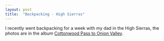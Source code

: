 ```yaml
---
layout: post
title:  "Backpacking - High Sierras"
---
```


I recently went backpacking for a week with my dad in the High Sierras, the photos are in the album [Cottonwood Pass to Onion Valley](https://goo.gl/photos/TiiZ8Xd9pR7he3as9).
